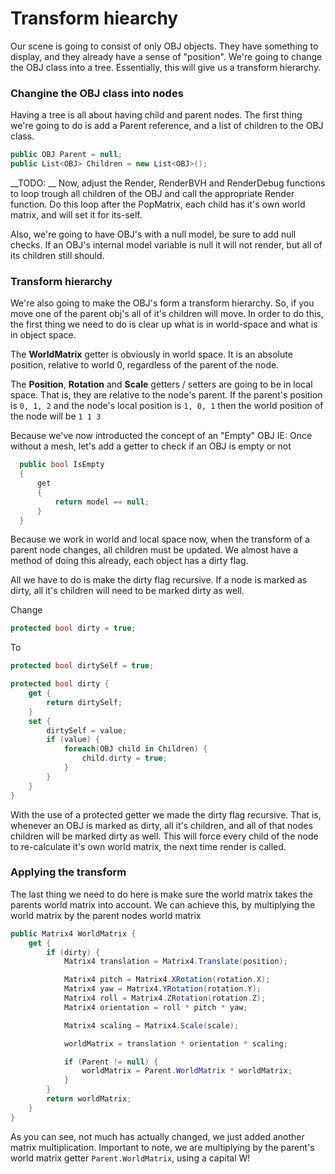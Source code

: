 # Transform hiearchy

Our scene is going to consist of only OBJ objects. They have something to display, and they already have a sense of "position". We're going to change the OBJ class into a tree. Essentially, this will give us a transform hierarchy.

### Changine the OBJ class into nodes

Having a tree is all about having child and parent nodes. The first thing we're going to do is add a Parent reference, and a list of children to the OBJ class.

```cs
public OBJ Parent = null;
public List<OBJ> Children = new List<OBJ>();
```

__TODO: __ Now, adjust the Render, RenderBVH and RenderDebug functions to loop trough all children of the OBJ and call the appropriate Render function. Do this loop after the PopMatrix, each child has it's own world matrix, and will set it for its-self.

Also, we're going to have OBJ's with a null model, be sure to add null checks. If an OBJ's internal model variable is null it will not render, but all of its children still should.

### Transform hierarchy

We're also going to make the OBJ's form a transform hierarchy. So, if you move one of the parent obj's all of it's children will move. In order to do this, the first thing we need to do is clear up what is in world-space and what is in object space.

The __WorldMatrix__ getter is obviously in world space. It is an absolute position, relative to world 0, regardless of the parent of the node.

The __Position__, __Rotation__ and __Scale__ getters / setters are going to be in local space. That is, they are relative to the node's parent. If the parent's position is ```0, 1, 2``` and the node's local position is ```1, 0, 1``` then the world position of the node will be ```1 1 3```

Because we've now introducted the concept of an "Empty" OBJ IE: Once without a mesh, let's add a getter to check if an OBJ is empty or not

```cs
  public bool IsEmpty
  {
      get
      {
          return model == null;
      }
  }
```

Because we work in world and local space now, when the transform of a parent node changes, all children must be updated. We almost have a method of doing this already, each object has a dirty flag.

All we have to do is make the dirty flag recursive. If a node is marked as dirty, all it's children will need to be marked dirty as well.

Change

```cs
protected bool dirty = true;
```

To

```cs
protected bool dirtySelf = true;

protected bool dirty {
    get {
        return dirtySelf;
    }
    set {
        dirtySelf = value;
        if (value) {
            foreach(OBJ child in Children) {
                child.dirty = true;
            }
        }
    }
}
```

With the use of a protected getter we made the dirty flag recursive. That is, whenever an OBJ is marked as dirty, all it's children, and all of that nodes children will be marked dirty as well. This will force every child of the node to re-calculate it's own world matrix, the next time render is called.

### Applying the transform

The last thing we need to do here is make sure the world matrix takes the parents world matrix into account. We can achieve this, by multiplying the world matrix by the parent nodes world matrix


```cs
public Matrix4 WorldMatrix {
    get {
        if (dirty) {
            Matrix4 translation = Matrix4.Translate(position);

            Matrix4 pitch = Matrix4.XRotation(rotation.X);
            Matrix4 yaw = Matrix4.YRotation(rotation.Y);
            Matrix4 roll = Matrix4.ZRotation(rotation.Z);
            Matrix4 orientation = roll * pitch * yaw;

            Matrix4 scaling = Matrix4.Scale(scale);

            worldMatrix = translation * orientation * scaling;

            if (Parent != null) {
                worldMatrix = Parent.WorldMatrix * worldMatrix;
            }
        }
        return worldMatrix;
    }
}
```

As you can see, not much has actually changed, we just added another matrix multiplication. Important to note, we are multiplying by the parent's world matrix getter ```Parent.WorldMatrix```, using a capital W!